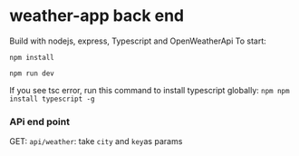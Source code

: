 # weather-app back end
Build with nodejs, express, Typescript and OpenWeatherApi
To start:

`npm install`

`npm run dev`

If you see tsc error, run this command to install typescript globally:
`npm npm install typescript -g`

### APi end point
GET: `api/weather`: take `city` and `key`as params 

